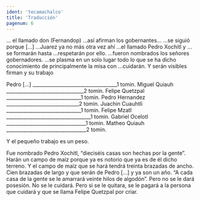```yaml
---
ident: 'tecamachalco'
title: 'Traducción'
pagenum: 6
---
```

… el llamado don (Fernandop)
…así afirman los gobernantes…
…se siguió porque […]
…Juarez ya no más otra vez ahí
…el llamado Pedro Xochitl y
…se formarán hasta
…respetarán por ello.
…fueron nombrados los señores gobernadores.
…se plasma en un solo lugar todo lo que se ha dicho
conocimiento de
principalmente la misa con
…cuidarán. Y serán visibles
firman y su trabajo

Pedro [...] ___________________________________1 tomin.
Miguel Quiauh ________________________________2 tomin.
Felipe Quetzpal _______________________________1 tomin.
Pedro Hernandez ______________________________2 tomin.
Juachin Cuauhtli _______________________________1 tomin.
Felipe Mzatl ___________________________________1 tomin.
Gabriel Ocelotl _________________________________1 tomin.
Matheo Quiauh _________________________________2 tomin.

Y el pequeño trabajo es un peso.


Fue  nombrado  Pedro  Xochitl, “dieciséis casas son hechas por la gente”. Harán un campo de maíz porque ya es notorio que ya es de él dicho terreno.  Y el campo de maíz que se hará tendrá treinta brazadas de ancho. Cien brazadas de largo y que serán de Pedro [...] y ya son un año. “A cada casa de la gente se le amarrará veinte hilos de algodón”. Pero no se le dará posesión. No se le cuidará. Pero si se le quitara, se le pagará a la persona que cuidará y que se llama Felipe Quetzpal por criar.


